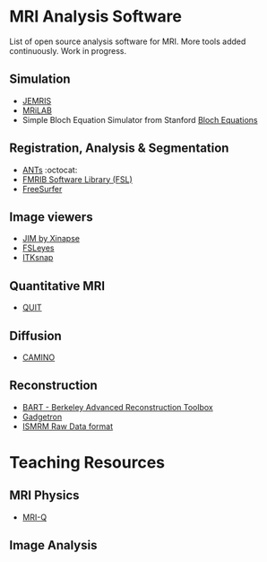 # MRI Analysis Software
List of open source analysis software for MRI. More tools added continuously. Work in progress.

## Simulation
- [JEMRIS](http://www.jemris.org)
- [MRiLAB](http://mrilab.sourceforge.net)
- Simple Bloch Equation Simulator from Stanford [Bloch Equations](http://mrsrl.stanford.edu/~brian/bloch/)

## Registration, Analysis & Segmentation
- [ANTs](http://stnava.github.io/ANTs/) :octocat:
- [FMRIB Software Library (FSL)](https://fsl.fmrib.ox.ac.uk/fsl/fslwiki/)
- [FreeSurfer](http://freesurfer.net)

## Image viewers
- [JIM by Xinapse](http://www.xinapse.com/j-im-7-software/) 
- [FSLeyes](https://fsl.fmrib.ox.ac.uk/fsl/fslwiki/FSLeyes)
- [ITKsnap](http://www.itksnap.org/pmwiki/pmwiki.php)

## Quantitative MRI
- [QUIT](https://github.com/spinicist/QUIT)

## Diffusion
- [CAMINO](http://camino.cs.ucl.ac.uk)

## Reconstruction
- [BART - Berkeley Advanced Reconstruction Toolbox](https://mrirecon.github.io/bart/)
- [Gadgetron](http://gadgetron.github.io/)
- [ISMRM Raw Data format](http://ismrmrd.github.io/)


# Teaching Resources

## MRI Physics
- [MRI-Q](http://mri-q.com/index.html)

## Image Analysis

